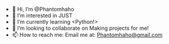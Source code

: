 - 👋 Hi, I’m @Phantomhaho
- 👀 I’m interested in JUST <Coding> 
- 🌱 I’m currently learning <Python!>
- 💞️ I’m looking to collaborate on Making projects for me!
- 📫 How to reach me:
Email me at: Phantomhaho@gmail.com
